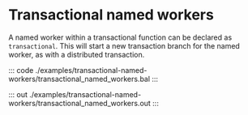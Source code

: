 # Transactional named workers

A named worker within a transactional function can be declared as `transactional`.
This will start a new transaction branch for the named worker, as with a distributed transaction.


::: code ./examples/transactional-named-workers/transactional_named_workers.bal :::

::: out ./examples/transactional-named-workers/transactional_named_workers.out :::
